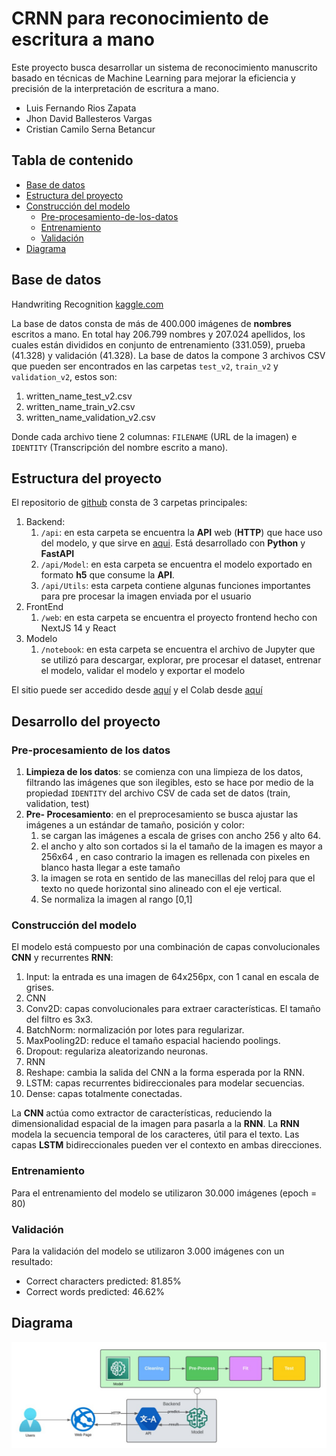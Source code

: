 # CRNN para reconocimiento de escritura a mano

Este proyecto busca desarrollar un sistema de reconocimiento manuscrito basado
en técnicas de Machine Learning para mejorar la eficiencia y precisión de la
interpretación de escritura a mano.

- Luis Fernando Rios Zapata
- Jhon David Ballesteros Vargas
- Cristian Camilo Serna Betancur

## Tabla de contenido

- [Base de datos](#base-de-datos)
- [Estructura del proyecto](#estructura-del-proyecto)
- [Construcción del modelo](#construcción-del-modelo)
  - [Pre-procesamiento-de-los-datos](#pre-procesamiento-de-los-datos)
  - [Entrenamiento](#entrenamiento)
  - [Validación](#validación)
- [Diagrama](#diagrama)

## Base de datos
Handwriting Recognition [kaggle.com](https://www.kaggle.com/datasets/landlord/handwriting-recognition/data)

La base de datos consta de más de 400.000 imágenes de **nombres** escritos a
mano. En total hay 206.799 nombres y 207.024 apellidos, los cuales están
divididos en conjunto de entrenamiento (331.059), prueba (41.328) y validación
(41.328). La base de datos la compone 3 archivos CSV que pueden ser encontrados
en las carpetas `test_v2`, `train_v2` y `validation_v2`, estos son: 

1. written_name_test_v2.csv 
2. written_name_train_v2.csv 
3. written_name_validation_v2.csv

Donde cada archivo tiene 2 columnas: `FILENAME` (URL de la imagen) e `IDENTITY`
(Transcripción del nombre escrito a mano).

## Estructura del proyecto
El repositorio de
[github](https://github.com/Udea-Simulacion-2023-2/crnn-for-handwriting-recognition)
consta de 3 carpetas principales: 

1. Backend:
   1. `/api`: en esta carpeta se encuentra la **API** web (__HTTP__) que hace
      uso del modelo, y que sirve en
      [aqui](http://apihandwritingrecognition.us-east-1.elasticbeanstalk.com/api/v1/test/).
      Está desarrollado con **Python** y **FastAPI** 
   2. `/api/Model`: en esta carpeta se encuentra el modelo exportado en formato
      **h5** que consume la **API**.
   3. `/api/Utils`: esta carpeta contiene algunas funciones importantes para
      pre procesar la imagen enviada por el usuario 
2. FrontEnd
   1. `/web`: en esta carpeta se encuentra el proyecto frontend hecho con
      NextJS 14 y React
3. Modelo
   1. `/notebook`: en esta carpeta se encuentra el archivo de Jupyter que se
      utilizó para descargar, explorar, pre procesar el dataset, entrenar el
      modelo, validar el modelo y exportar el modelo

El sitio puede ser accedido desde [aquí]() y el Colab desde
[aquí](https://colab.research.google.com/drive/1n7IS2fDulszekfoGPWPGpNGYoJzeJ0yA?usp=sharing
)

## Desarrollo del proyecto

### Pre-procesamiento de los datos 

1. **Limpieza de los datos**: se comienza con una limpieza de los datos,
   filtrando las imágenes que son ilegibles, esto se hace por medio de la
   propiedad `IDENTITY` del archivo CSV de cada set de datos (train,
   validation, test) 
2. **Pre- Procesamiento**: en el preprocesamiento se busca ajustar las imágenes a
   un estándar de tamaño, posición y color: 
   1. se cargan las imágenes a escala de grises con ancho 256 y alto 64.
   2. el ancho y alto son cortados si la el tamaño de la imagen es mayor a
      256x64 , en caso contrario la imagen es rellenada con pixeles en blanco
      hasta llegar a este tamaño
   3. la imagen se rota en sentido de las manecillas del reloj para que el
      texto no quede horizontal sino alineado con el eje vertical. 
   4. Se normaliza la imagen al rango [0,1]

### Construcción del modelo
El modelo está compuesto por una combinación de capas convolucionales **CNN** y
recurrentes **RNN**: 

1. Input: la entrada es una imagen de 64x256px, con 1 canal en escala de
   grises.
2. CNN 
3. Conv2D: capas convolucionales para extraer características. El tamaño del
   filtro es 3x3.
4. BatchNorm: normalización por lotes para regularizar.
5. MaxPooling2D: reduce el tamaño espacial haciendo poolings.
6. Dropout: regulariza aleatorizando neuronas.
7. RNN
8. Reshape: cambia la salida del CNN a la forma esperada por la RNN.
9. LSTM: capas recurrentes bidireccionales para modelar secuencias.
10. Dense: capas totalmente conectadas.

La **CNN** actúa como extractor de características, reduciendo la
dimensionalidad espacial de la imagen para pasarla a la **RNN**. La **RNN**
modela la secuencia temporal de los caracteres, útil para el texto. Las capas
**LSTM** bidireccionales pueden ver el contexto en ambas direcciones.

### Entrenamiento 
Para el entrenamiento del modelo se utilizaron 30.000 imágenes (epoch = 80)

### Validación
Para la validación del modelo se utilizaron 3.000 imágenes con un resultado:

- Correct characters predicted: 81.85%
- Correct words predicted: 46.62%

## Diagrama

![Diagrama](/diagram.jpeg "Diagrama")
